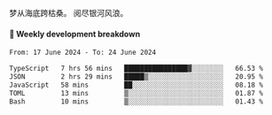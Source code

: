 梦从海底跨枯桑。
阅尽银河风浪。


#### 📝 Weekly development breakdown

<!--START_SECTION:waka-->

```txt
From: 17 June 2024 - To: 24 June 2024

TypeScript   7 hrs 56 mins   ████████████████▓░░░░░░░░   66.53 %
JSON         2 hrs 29 mins   █████▒░░░░░░░░░░░░░░░░░░░   20.95 %
JavaScript   58 mins         ██░░░░░░░░░░░░░░░░░░░░░░░   08.18 %
TOML         13 mins         ▒░░░░░░░░░░░░░░░░░░░░░░░░   01.87 %
Bash         10 mins         ▒░░░░░░░░░░░░░░░░░░░░░░░░   01.43 %
```

<!--END_SECTION:waka-->



